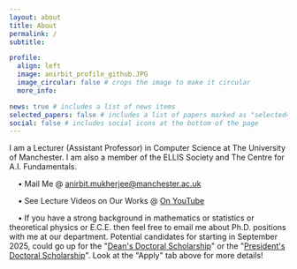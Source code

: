 ```yaml
---
layout: about
title: About
permalink: /
subtitle: 

profile:
  align: left
  image: anirbit_profile_github.JPG
  image_circular: false # crops the image to make it circular
  more_info: 

news: true # includes a list of news items
selected_papers: false # includes a list of papers marked as "selected={true}"
social: false # includes social icons at the bottom of the page
---
```


I am a Lecturer (Assistant Professor) in Computer Science at The University of Manchester. 
I am also a member of the ELLIS Society and  The Centre for A.I. Fundamentals. 


&nbsp; &nbsp; • Mail Me @ anirbit.mukherjee@manchester.ac.uk 
    
&nbsp; &nbsp; • See Lecture Videos on Our Works @ [On YouTube](https://youtube.com/playlist?list=PLm3bVOi7aD4yAvkiJ8k6fuWvJyGDZMu3e&feature=shared)
    
&nbsp; &nbsp; • If you have a strong background in mathematics or statistics or theoretical physics or E.C.E. then feel free to email me about Ph.D. positions with me at our department. Potential candidates for starting in September 2025, could go up for the "[Dean's Doctoral Scholarship](https://www.se.manchester.ac.uk/study/postgraduate-research/fees-and-funding/search-for-funding/deans-doctoral-scholarship/)" or the "[President's Doctoral Scholarship](https://www.se.manchester.ac.uk/study/postgraduate-research/fees-and-funding/search-for-funding/presidents-doctoral-scholarship/)". Look at the "Apply" tab above for more details!
